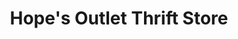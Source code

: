 ---
title: "Hope's Outlet Thrift Store"
url: /whitehall/hopes-outlet-thrift-store/
shop: charity
---